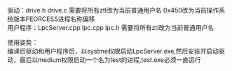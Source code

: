 驱动：drive.h drive.c  需要将所有ztl改为当前普通用户名 0x450改为当前操作系统版本PEORCESS进程名称偏移   
用户程序：LpcServer.cpp  lpc.cpp  lpc.h   需要将所有ztl改为当前普通用户名    
    
使用姿势：  
编译后驱动和用户程序后，以systme权限启动LpcServer.exe,然后安装并启动驱动，最后以medium权限启动一个名为test的进程,test.exe必须一直运行   



